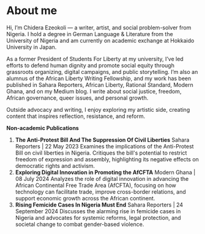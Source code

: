 # About me

Hi, I’m Chidera Ezeokoli — a writer, artist, and social problem-solver from Nigeria. I hold a degree in German Language & Literature from the University of Nigeria and am currently on academic exchange at Hokkaido University in Japan.

As a former President of Students For Liberty at my university, I’ve led efforts to defend human dignity and promote social equity through grassroots organizing, digital campaigns, and public storytelling.  I’m also an alumnus of the African Liberty Writing Fellowship, and my work has been published in Sahara Reporters, African Liberty, Rational Standard, Modern Ghana, and on my Medium blog. I write about social justice, freedom, African governance, queer issues, and personal growth.

Outside advocacy and writing, I enjoy exploring my artistic side, creating content that inspires reflection, resistance, and reform.

**Non-academic Publications**

1. **The Anti-Protest Bill And The Suppression Of Civil Liberties**
Sahara Reporters | 22 May 2023
Examines the implications of the Anti-Protest Bill on civil liberties in Nigeria. Critiques the bill's potential to restrict freedom of expression and assembly, highlighting its negative effects on democratic rights and activism.
2. **Exploring Digital Innovation in Promoting the AfCFTA**
Modern Ghana | 08 July 2024
Analyzes the role of digital innovation in advancing the African Continental Free Trade Area (AfCFTA), focusing on how technology can facilitate trade, improve cross-border relations, and support economic growth across the African continent.
3. **Rising Femicide Cases In Nigeria Must End**
Sahara Reporters | 24 September 2024
Discusses the alarming rise in femicide cases in Nigeria and advocates for systemic reforms, legal protection, and societal change to combat gender-based violence.
